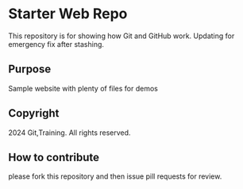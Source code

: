 # Starter Web Repo

This repository is for showing how Git and GitHub work. Updating for emergency fix after stashing.

## Purpose

Sample website with plenty of files for demos

## Copyright

2024 Git,Training. All rights reserved.

## How to contribute

please fork this repository and then issue pill requests for review.
